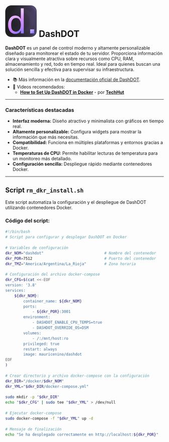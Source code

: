 # <img src="./logo-DashDOT.png" alt="DashDOT Logo" width="100"/> DashDOT

**DashDOT** es un panel de control moderno y altamente personalizable diseñado para monitorear el estado de tu servidor. Proporciona información clara y visualmente atractiva sobre recursos como CPU, RAM, almacenamiento y red, todo en tiempo real. Ideal para quienes buscan una solución sencilla y efectiva para supervisar su infraestructura.

- 📚 Más información en la [documentación oficial de DashDOT](https://DashDOT.dev/docs/getting-started/installation).
- 🎥 Videos recomendados:
  - [**How to Set Up DashDOT in Docker**](https://youtu.be/A6vcTIzp_Ww?si=j4d0gjg9yrzVLnv5) - por [**TechHut**](https://www.youtube.com/@TechHut)

---

### Características destacadas
- **Interfaz moderna:** Diseño atractivo y minimalista con gráficos en tiempo real.
- **Altamente personalizable:** Configura widgets para mostrar la información que más necesitas.
- **Compatibilidad:** Funciona en múltiples plataformas y entornos gracias a Docker.
- **Temperaturas de CPU:** Permite habilitar lecturas de temperatura para un monitoreo más detallado.
- **Configuración sencilla:** Despliegue rápido mediante contenedores Docker.

---

## Script `rm_dkr_install.sh`
Este script automatiza la configuración y el despliegue de DashDOT utilizando contenedores Docker.

### Código del script:

```bash
#!/bin/bash
# Script para configurar y desplegar DashDOT en Docker

# Variables de configuración
dkr_NOM="dashdot"                           # Nombre del contenedor
dkr_POR=7512                                # Puerto del contenedor
dkr_TMZ="America/Argentina/La_Rioja"        # Zona horaria

# Configuración del archivo docker-compose
dkr_CFG=$(cat <<-EOF
version: '3.8'
services:
    ${dkr_NOM}:
        container_name: ${dkr_NOM}
        ports:
            - ${dkr_POR}:3001
        environment:
            - DASHDOT_ENABLE_CPU_TEMPS=true
            - DASHDOT_OVERRIDE_OS=DSM
        volumes:
            - /:/mnt/host:ro
        privileged: true
        restart: always
        image: mauricenino/dashdot
EOF
)

# Crear directorio y archivo docker-compose con la configuración
dkr_DIR="/docker/$dkr_NOM"
dkr_YML="$dkr_DIR/docker-compose.yml"

sudo mkdir -p "$dkr_DIR" 
echo "$dkr_CFG" | sudo tee "$dkr_YML" > /dev/null

# Ejecutar docker-compose
sudo docker-compose -f "$dkr_YML" up -d

# Mensaje de finalización
echo "Se ha desplegado correctamente en http://localhost:${dkr_POR}"
